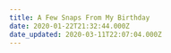 ```yaml
---
title: A Few Snaps From My Birthday
date: 2020-01-22T21:32:44.000Z
date_updated: 2020-03-11T22:07:04.000Z
---
```

